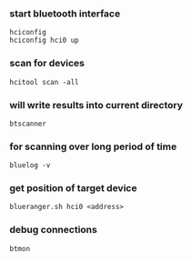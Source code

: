 ### start bluetooth interface
```
hciconfig
hciconfig hci0 up
```

### scan for devices
```
hcitool scan -all
```

### will write results into current directory
```
btscanner
```

### for scanning over long period of time
```
bluelog -v
```

### get position of target device
```
blueranger.sh hci0 <address>
```

### debug connections
```
btmon
```

